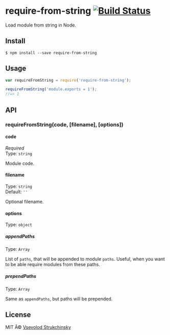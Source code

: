 # require-from-string [![Build Status](https://travis-ci.org/floatdrop/require-from-string.svg?branch=master)](https://travis-ci.org/floatdrop/require-from-string)

Load module from string in Node.

## Install

```
$ npm install --save require-from-string
```


## Usage

```js
var requireFromString = require('require-from-string');

requireFromString('module.exports = 1');
//=> 1
```


## API

### requireFromString(code, [filename], [options])

#### code

*Required*  
Type: `string`

Module code.

#### filename
Type: `string`  
Default: `''`

Optional filename.


#### options
Type: `object`

##### appendPaths
Type: `Array`

List of `paths`, that will be appended to module `paths`. Useful, when you want
to be able require modules from these paths.

##### prependPaths
Type: `Array`

Same as `appendPaths`, but paths will be prepended.

## License

MIT Â© [Vsevolod Strukchinsky](http://github.com/floatdrop)

